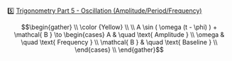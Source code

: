 :five: [Trigonometry Part 5 - Oscillation (Amplitude/Period/Frequency)](https://youtu.be/vSTz2T_a6lY)

```math
\begin{gather}
   \\
   \color {Yellow}    \\
   \\
   A \sin ( \omega (t - \phi) ) + \mathcal{ B } \to
   \begin{cases}
     A        & \quad \text{ Amplitude } \\
     \omega   & \quad \text{ Frequency } \\
     \mathcal{ B } & \quad \text{ Baseline } \\
   \end{cases} \\
\end{gather}
```
